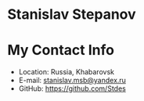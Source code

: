 # Stanislav Stepanov

# My Contact Info
* Location: Russia, Khabarovsk
* E-mail: stanislav.msb@yandex.ru
* GitHub: https://github.com/Stdes


